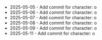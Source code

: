 - 2025-05-05 - Add commit for character: o
- 2025-05-06 - Add commit for character: o
- 2025-05-07 - Add commit for character: o
- 2025-05-08 - Add commit for character: o
- 2025-05-09 - Add commit for character: o
- 2025-05-11 - Add commit for character: o
